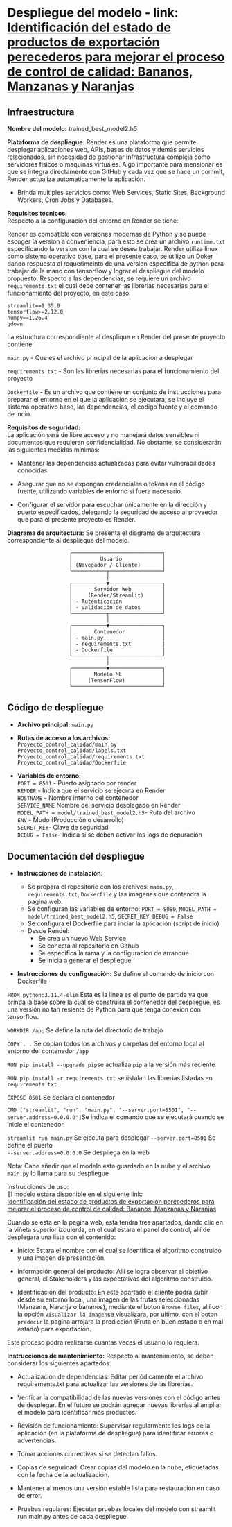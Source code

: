 # Despliegue del modelo - link: [Identificación del estado de productos de exportación perecederos para mejorar el proceso de control de calidad: Bananos, Manzanas y Naranjas](https://proyecto-control-calidad-1.onrender.com)  

## Infraestructura

**Nombre del modelo:** trained_best_model2.h5  
  
**Plataforma de despliegue:** Render es una plataforma que permite desplegar aplicaciones web, APIs, bases de datos y demás servicios relacionados, sin necesidad de gestionar infrastructura compleja como servidores físicos o maquinas virtuales.  Algo importante para mensionar es que se integra directamente con GitHub y cada vez que se hace un commit, Render actualiza automaticamente la aplicación.  
  
  - Brinda multiples servicios como: Web Services, Static Sites, Background Workers, Cron Jobs y Databases. 
  
**Requisitos técnicos:**  
Respecto a la configuración del entorno en Render se tiene:  
  
Render es compatible con versiones modernas de Python y se puede escoger la version a conveniencia, para esto se crea un archivo `runtime.txt` especificando la version con la cual se desea trabajar. Render utiliza linux como sistema operativo base, para el presente caso, se utilizo un Doker dando respuesta al requerimeinto de una version especifica de python para trabajar de la mano con tensorflow y lograr el despliegue del modelo propuesto. Respecto a las dependencias, se requiere un archivo `requirements.txt` el cual debe contener las librerias necesarias para el funcionamiento del proyecto, en este caso: 
  
`streamlit==1.35.0`  
`tensorflow>=2.12.0`  
`numpy==1.26.4`  
`gdown`  

La estructura correspondiente al desplique en Render del presente proyecto contiene: 

`main.py` - Que es el archivo principal de la aplicacion a desplegar  
  
`requirements.txt` - Son las librerias necesarias para el funcionamiento del proyecto  
  
`Dockerfile` - Es un archivo que contiene un conjunto de instrucciones para preparar el entorno en el que la aplicación se ejecutara, se incluye el sistema operativo base, las dependencias, el codigo fuente y el comando de incio.  
 
**Requisitos de seguridad:**  
La aplicación será de libre acceso y no manejará datos sensibles ni documentos que requieran confidencialidad. No obstante, se considerarán las siguientes medidas mínimas:  
- Mantener las dependencias actualizadas para evitar vulnerabilidades conocidas.

- Asegurar que no se expongan credenciales o tokens en el código fuente, utilizando variables de entorno si fuera necesario.

- Configurar el servidor para escuchar únicamente en la dirección y puerto especificados, delegando la seguridad de acceso al proveedor que para el presente proyecto es Render.  

  
**Diagrama de arquitectura:** Se presenta el diagrama de arquitectura correspondiente al desplieque del modelo.
```
                    ┌─────────────────────────────┐
                    │         Usuario             │
                    │ (Navegador / Cliente)       │
                    └───────────┬─────────────────┘
                                │
                    ┌───────────▼─────────────────┐
                    │       Servidor Web          │
                    │     (Render/Streamlit)      │
                    │ - Autenticación             │
                    │ - Validación de datos       │
                    └───────────┬─────────────────┘
                                │
                    ┌───────────▼─────────────────┐
                    │       Contenedor            │
                    │ - main.py                   │
                    │ - requirements.txt          |
                    │ - Dockerfile                |
                    └───────────┬─────────────────┘
                                │
                    ┌───────────▼─────────────────┐
                    │       Modelo ML             │
                    │     (TensorFlow)            │
                    └─────────────────────────────┘
```

## Código de despliegue

- **Archivo principal:** `main.py`
  
- **Rutas de acceso a los archivos:**  
`Proyecto_control_calidad/main.py`  
`Proyecto_control_calidad/labels.txt`  
`Proyecto_control_calidad/requirements.txt`  
`Proyecto_control_calidad/Dockerfile`


- **Variables de entorno:**  
`PORT = 8501` - Puerto asignado por render  
`RENDER` - Indica que el servicio se ejecuta en Render  
`HOSTNAME` - Nombre interno del contenedor  
`SERVICE_NAME`  Nombre del servicio desplegado en Render  
`MODEL_PATH = model/trained_best_model2.h5`- Ruta del archivo  
`ENV` - Modo (Producción o desarrollo)  
`SECRET_KEY`- Clave de seguridad  
`DEBUG = False`- Indica si se deben activar los logs de depuración

  
## Documentación del despliegue

- **Instrucciones de instalación:**
  - Se prepara el repositorio con los archivos: `main.py`, `requirements.txt`, `Dockerfile` y las imagenes que contendra la pagina web.  
  - Se configuran las variables de entorno: `PORT = 8080`, `MODEL_PATH = model/trained_best_model2.h5`, `SECRET_KEY`, `DEBUG = False`  
  - Se configura el Dockerfile para inciar la aplicación (script de inicio)  
  - Desde Rendel:  
    - Se crea un nuevo Web Service  
    - Se conecta al repositorio en Github  
    - Se especifica la rama y la configuracion de arranque  
    - Se inicia a generar el despliegue  
      
- **Instrucciones de configuración:**
Se define el comando de inicio con Dockerfile
  
`FROM python:3.11.4-slim` Esta es la linea es el punto de partida ya que brinda la base sobre la cual se construira el contenedor del despliegue, es una versión no tan resiente de Python para que tenga conexion con tensorflow.
  
`WORKDIR /app` Se define la ruta del directorio de trabajo  

`COPY . .` Se copian todos los archivos y carpetas del entorno local al entorno del contenedor `/app`  

`RUN pip install --upgrade pip`se actualiza `pip` a la versión más reciente  

`RUN pip install -r requirements.txt` se iistalan las librerias listadas en `requirements.txt`  

`EXPOSE 8501` Se declara el contenedor  

`CMD ["streamlit", "run", "main.py", "--server.port=8501", "--server.address=0.0.0.0"]`Se indica el comando que se ejecutará cuando se inicie el contenedor. 

`streamlit run main.py` Se ejecuta para desplegar
`--server.port=8501` Se define el puerto  
`--server.address=0.0.0.0` Se despliega en la web  

Nota: Cabe añadir que el modelo esta guardado en la nube y el archivo `main.py` lo llama para su despliegue
  
Instrucciones de uso:  
El modelo estara disponible en el siguiente link:  
[Identificación del estado de productos de exportación perecederos para mejorar el proceso de control de calidad: Bananos, Manzanas y Naranjas](https://proyecto-control-calidad-1.onrender.com)  

Cuando se esta en la pagina web, esta tendra tres apartados, dando clic en la viñeta superior izquierda, en el cual estara el panel de control, allí de desplegara una lista con el contenido:  
- Inicio: Estara el nombre con el cual se identifica el algoritmo construido y una imagen de presentación.  
  
- Información general del producto: Allí se logra observar el objetivo general, el Stakeholders y las expectativas del algoritmo construido.  

- Identificación del producto: En este apartado el cliente podra subir desde su entorno local, una imagen de las frutas seleccionadas (Manzana, Naranja o bananos), mediante el boton `Browse files`, allí con la opción `Visualizar la imagen`se visualizara, por ultimo, con el boton `predecir` la pagina arrojara la predicción (Fruta en buen estado o en mal estado) para exportación. 

Este proceso podra realizarse cuantas veces el usuario lo requiera. 

**Instrucciones de mantenimiento:**
Respecto al mantenimiento, se deben considerar los siguientes apartados:

- Actualización de dependencias:
Editar periódicamente el archivo requirements.txt para actualizar las versiones de las librerías.

- Verificar la compatibilidad de las nuevas versiones con el código antes de desplegar. En el futuro se podrán agregar nuevas librerías al ampliar el modelo para identificar más productos.

- Revisión de funcionamiento: Supervisar regularmente los logs de la aplicación (en la plataforma de despliegue) para identificar errores o advertencias.

- Tomar acciones correctivas si se detectan fallos.

- Copias de seguridad: Crear copias del modelo en la nube, etiquetadas con la fecha de la actualización.

- Mantener al menos una versión estable lista para restauración en caso de error.

- Pruebas regulares: Ejecutar pruebas locales del modelo con streamlit run main.py antes de cada despliegue.



